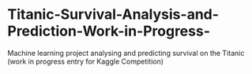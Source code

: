# Titanic-Survival-Analysis-and-Prediction-Work-in-Progress-
Machine learning project analysing and predicting survival on the Titanic (work in progress entry for Kaggle Competition)
